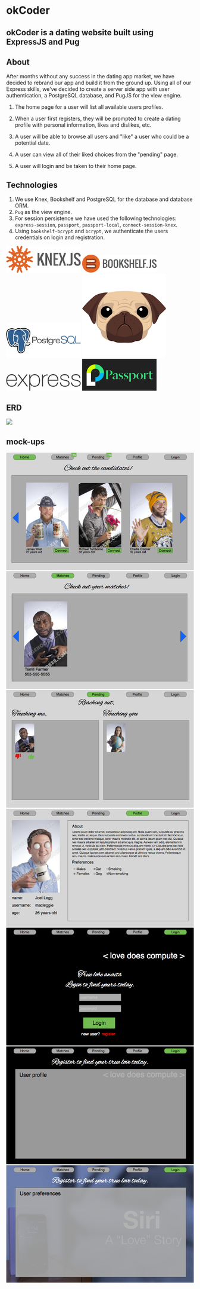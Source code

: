# okCoder

## okCoder is a dating website built using ExpressJS and Pug

## About

After months without any success in the dating app market, we have decided to rebrand our app and build it from the ground up. Using all of our Express skills, we've decided to create a server side app with user authentication, a PostgreSQL database, and PugJS for the view engine.

1. The home page for a user will list all available users profiles.

1. When a user first registers, they will be prompted to create a dating profile with personal information, likes and dislikes, etc.

1. A user will be able to browse all users and "like" a user who could be a potential date.

1. A user can view all of their liked choices from the "pending" page.

1. A user will login and be taken to their home page.


## Technologies

1. We use Knex, Bookshelf and PostgreSQL for the database and database ORM.
2. `Pug` as the view engine.
3. For session persistence we have used the following technologies: `express-session`, `passport`, `passport-local`, `connect-session-knex`.
4. Using `bookshelf-bcrypt` and `bcrypt`, we authenticate the users credentials on login and registration.

<img src="img/techs/knex.png" width="200px" />
<img src="img/techs/bookshelf-icon.png" width="200px" />
<img src="img/techs/postgres.png" width="200px" />
<img src="img/techs/pug.png" />
<img src="img/techs/express.png" width="200px" />
<img src="img/techs/passport.png" width="200px" />


## ERD
<img src="img/okcoder_ERD.png" />

## mock-ups
<img src="img/mockups/home.png" />
<img src="img/mockups/matches.png" />
<img src="img/mockups/pending.png" />
<img src="img/mockups/profile.png" />
<img src="img/mockups/login.png" />
<img src="img/mockups/register-prof.png" />
<img src="img/mockups/register-pref.png" />
